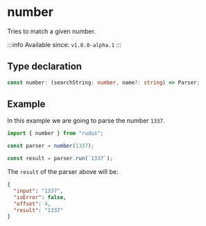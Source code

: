 # number

Tries to match a given number.

:::info
Available since: `v1.0.0-alpha.1`
:::

## Type declaration

```ts
const number: (searchString: number, name?: string) => Parser;
```

## Example

In this example we are going to parse the number `1337`.

```ts
import { number } from "rudus";

const parser = number(1337);

const result = parser.run(`1337`);
```

The `result` of the parser above will be:

```json
{
  "input": "1337",
  "isError": false,
  "offset": 4,
  "result": "1337"
}
```
